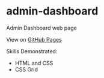 # admin-dashboard
Admin Dashboard web page

View on [GitHub Pages](https://magatdarwin.github.io/admin-dashboard/)

Skills Demonstrated:
- HTML and CSS
- CSS Grid